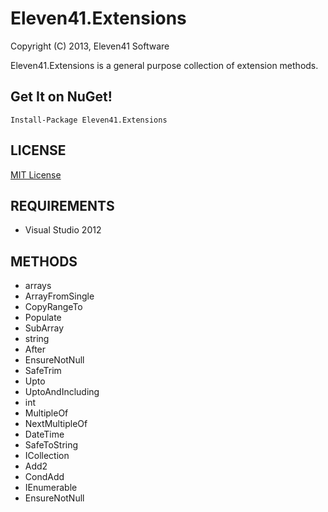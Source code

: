 # Eleven41.Extensions

Copyright (C) 2013, Eleven41 Software

Eleven41.Extensions is a general purpose collection of extension methods.

## Get It on NuGet!

	Install-Package Eleven41.Extensions

## LICENSE
[MIT License](https://github.com/eleven41/Eleven41.Extensions/blob/master/LICENSE.md)

## REQUIREMENTS

* Visual Studio 2012

## METHODS

* arrays
 * ArrayFromSingle
 * CopyRangeTo
 * Populate
 * SubArray
* string
 * After
 * EnsureNotNull
 * SafeTrim
 * Upto
 * UptoAndIncluding
* int
 * MultipleOf
 * NextMultipleOf
* DateTime
 * SafeToString
* ICollection
 * Add2
 * CondAdd
* IEnumerable
 * EnsureNotNull
